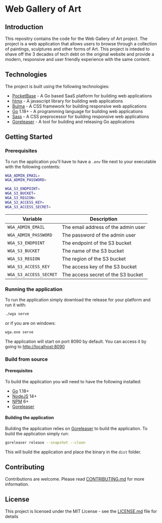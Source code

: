# Web Gallery of Art

## Introduction

This repositry contains the code for the Web Gallery of Art project. The project is a web application that allows users to browse through a collection of paintings, sculptures and other forms of Art. This project is inteded to shave off the 3 decades of tech debt on the original website and provide a modern, responsive and user friendly experience with the same content.

## Technologies

The project is built using the following technologies:

- [PocketBase](https://pocketbase.io) - A Go based SaaS platform for building web applications
- [htmx](https://htmx.org) - A javascript library for building web applications
- [Bulma](https://bulma.io) - A CSS framework for building responsive web applications
- [Go](https://go.dev/) 1.18+ - A programming language for building web applications
- [Sass](https://sass-lang.com/) - A CSS preprocessor for building responsive web applications
- [Goreleaser](https://goreleaser.com/) - A tool for building and releasing Go applications

## Getting Started

### Prerequisites

To run the application you'll have to have a `.env` file next to your executable with the following contents:

```bash
WGA_ADMIN_EMAIL=
WGA_ADMIN_PASSWORD=

WGA_S3_ENDPOINT=
WGA_S3_BUCKET=
WGA_S3_REGION=
WGA_S3_ACCESS_KEY=
WGA_S3_ACCESS_SECRET=
```

| Variable | Description |
| --- | --- |
| `WGA_ADMIN_EMAIL` | The email address of the admin user |
| `WGA_ADMIN_PASSWORD` | The password of the admin user |
| `WGA_S3_ENDPOINT` | The endpoint of the S3 bucket |
| `WGA_S3_BUCKET` | The name of the S3 bucket |
| `WGA_S3_REGION` | The region of the S3 bucket |
| `WGA_S3_ACCESS_KEY` | The access key of the S3 bucket |
| `WGA_S3_ACCESS_SECRET` | The access secret of the S3 bucket |

### Running the application

To run the application simply download the release for your platform and run it with:

```bash
./wga serve
```

or if you are on windows:

```bash
wga.exe serve
```

The application will start on port 8090 by default. You can access it by going to <http://localhost:8090>

### Build from source

#### Prerequisites

To build the application you will need to have the following installed:

- [Go](https://go.dev/) 1.18+
- [NodeJS](https://nodejs.org/en/) 14+
- [NPM](https://www.npmjs.com/) 6+
- [Goreleaser](https://goreleaser.com/)

#### Building the application

Building the application relies on [Goreleaser](https://goreleaser.com/) to build the application. To build the application simply run:

```bash
goreleaser release --snapshot --clean
```

This will build the application and place the binary in the `dist` folder.

## Contributing

Contributions are welcome. Please read [CONTRIBUTING.md](CONTRIBUTING.md) for more information.

## License

This project is licensed under the MIT License - see the [LICENSE.md](LICENSE.md) file for details
